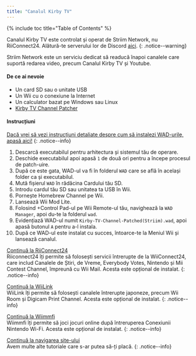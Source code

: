 ```yaml
---
title: "Canalul Kirby TV"
---
```


{% include toc title="Table of Contents" %}

Canalul Kirby TV este controlat și operat de Striim Network, nu RiiConnect24. Alătură-te serverului lor de Discord [aici](https://discord.gg/seCnzxnE75).
{: .notice--warning}

Striim Network este un serviciu dedicat să readucă înapoi canalele care suportă redarea video, precum Canalul Kirby TV și Youtube.

#### De ce ai nevoie

* Un card SD sau o unitate USB
* Un Wii cu o conexiune la Internet
* Un calculator bazat pe Windows sau Linux
* [Kirby TV Channel Patcher](https://github.com/StriimNetwork/Kirby-TV-Channel-Patcher/releases)

#### Instrucțiuni

[Dacă vrei să vezi instrucțiuni detaliate despre cum să instalezi WAD-urile, apasă aici!](wiimodlite)
{: .notice--info}

1. Descarcă executabilul pentru arhitectura și sistemul tău de operare.
2. Deschide executabilul apoi apasă `1` de două ori pentru a începe procesul de patch-uire.
3. După ce este gata, WAD-ul va fi în folderul `WAD` care se află în același folder ca și executabilul.
4. Mută fișierul `WAD` în rădăcina Cardului tău SD.
5. Introdu cardul tău SD sau unitatea ta USB în Wii.
6. Pornește Homebrew Channel pe Wii.
7. Lansează Wii Mod Lite.
8. Folosind +Control Pad-ul pe Wii Remote-ul tău, navighează la `WAD Manager`, apoi du-te la folderul `wad`.
9. Evidențiază WAD-ul numit `Kirby-TV-Channel-Patched(Striim).wad`, apoi apasă butonul `A` pentru a-l instala.
10. După ce WAD-ul este instalat cu succes, întoarce-te la Meniul Wii și lansează canalul.



[Continuă la RiiConnect24](riiconnect24)<br> Riiconnect24 îți permite să folosești servicii întrerupte de la WiiConnect24, care includ Canalele de Știri, de Vreme, Everybody Votes, Nintendo și Mii Contest Channel, împreună cu Wii Mail. Acesta este opțional de instalat.
{: .notice--info}

[Continuă la WiiLink](wiilink)<br> WiiLink îți permite să folosești canalele întrerupte japoneze, precum Wii Room și Digicam Print Channel. Acesta este opțional de instalat.
{: .notice--info}

[Continuă la Wiimmfi](wiimmfi)<br> Wiimmfi îți permite să joci jocuri online după întreruperea Conexiunii Nintendo Wi-Fi. Acesta este opțional de instalat.
{: .notice--info}

[Continuă la navigarea site-ului](site-navigation)<br> Avem multe alte tutoriale care s-ar putea să-ți placă.
{: .notice--info}


